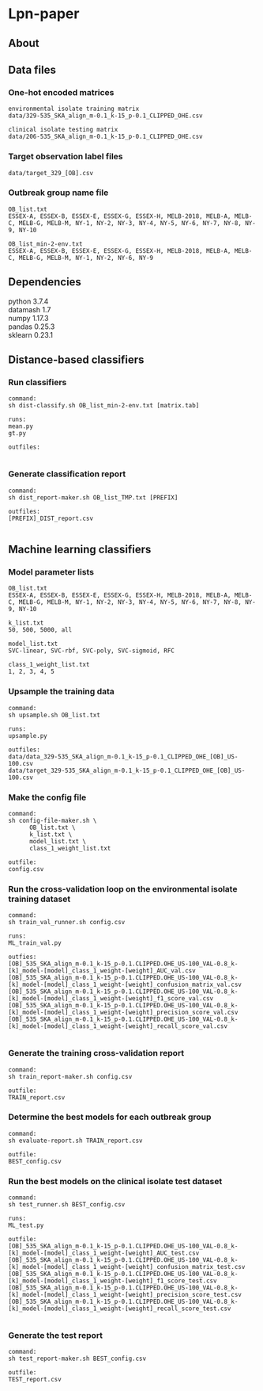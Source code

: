 # Lpn-paper

## About


## Data files

### One-hot encoded matrices
```  
environmental isolate training matrix  
data/329-535_SKA_align_m-0.1_k-15_p-0.1_CLIPPED_OHE.csv  
  
clinical isolate testing matrix  
data/206-535_SKA_align_m-0.1_k-15_p-0.1_CLIPPED_OHE.csv  
```  

### Target observation label files
```data/target_329_[OB].csv```   

### Outbreak group name file
```  
OB_list.txt  
ESSEX-A, ESSEX-B, ESSEX-E, ESSEX-G, ESSEX-H, MELB-2018, MELB-A, MELB-C, MELB-G, MELB-M, NY-1, NY-2, NY-3, NY-4, NY-5, NY-6, NY-7, NY-8, NY-9, NY-10  
  
OB_list_min-2-env.txt  
ESSEX-A, ESSEX-B, ESSEX-E, ESSEX-G, ESSEX-H, MELB-2018, MELB-A, MELB-C, MELB-G, MELB-M, NY-1, NY-2, NY-6, NY-9  
```    

## Dependencies  
  
python 3.7.4   
datamash 1.7  
numpy 1.17.3  
pandas 0.25.3    
sklearn 0.23.1  
  
## Distance-based classifiers
  
### Run classifiers
  
```  
command:  
sh dist-classify.sh OB_list_min-2-env.txt [matrix.tab]  

runs:  
mean.py  
gt.py  
  
outfiles:  
  
```
  
### Generate classification report  
  
```
command:  
sh dist_report-maker.sh OB_list_TMP.txt [PREFIX]  
  
outfiles:  
[PREFIX]_DIST_report.csv  
  
```
  
  
## Machine learning classifiers

### Model parameter lists
```  
OB_list.txt  
ESSEX-A, ESSEX-B, ESSEX-E, ESSEX-G, ESSEX-H, MELB-2018, MELB-A, MELB-C, MELB-G, MELB-M, NY-1, NY-2, NY-3, NY-4, NY-5, NY-6, NY-7, NY-8, NY-9, NY-10  
  
k_list.txt  
50, 500, 5000, all  
  
model_list.txt  
SVC-linear, SVC-rbf, SVC-poly, SVC-sigmoid, RFC  
  
class_1_weight_list.txt  
1, 2, 3, 4, 5  
```     
  
### Upsample the training data
```
command:  
sh upsample.sh OB_list.txt  
  
runs:  
upsample.py   
  
outfiles:   
data/data_329-535_SKA_align_m-0.1_k-15_p-0.1_CLIPPED_OHE_[OB]_US-100.csv  
data/target_329-535_SKA_align_m-0.1_k-15_p-0.1_CLIPPED_OHE_[OB]_US-100.csv  
```  

### Make the config file
```  
command:  
sh config-file-maker.sh \  
      OB_list.txt \  
      k_list.txt \  
      model_list.txt \  
      class_1_weight_list.txt  
  
outfile:  
config.csv  
```  

### Run the cross-validation loop on the environmental isolate training dataset  
```  
command:  
sh train_val_runner.sh config.csv  
  
runs:  
ML_train_val.py  
  
outfies:  
[OB]_535_SKA_align_m-0.1_k-15_p-0.1.CLIPPED.OHE_US-100_VAL-0.8_k-[k]_model-[model]_class_1_weight-[weight]_AUC_val.csv  
[OB]_535_SKA_align_m-0.1_k-15_p-0.1.CLIPPED.OHE_US-100_VAL-0.8_k-[k]_model-[model]_class_1_weight-[weight]_confusion_matrix_val.csv  
[OB]_535_SKA_align_m-0.1_k-15_p-0.1.CLIPPED.OHE_US-100_VAL-0.8_k-[k]_model-[model]_class_1_weight-[weight]_f1_score_val.csv  
[OB]_535_SKA_align_m-0.1_k-15_p-0.1.CLIPPED.OHE_US-100_VAL-0.8_k-[k]_model-[model]_class_1_weight-[weight]_precision_score_val.csv  
[OB]_535_SKA_align_m-0.1_k-15_p-0.1.CLIPPED.OHE_US-100_VAL-0.8_k-[k]_model-[model]_class_1_weight-[weight]_recall_score_val.csv  
  
```

### Generate the training cross-validation report
```   
command:  
sh train_report-maker.sh config.csv  
  
outfile:  
TRAIN_report.csv  
```
  
### Determine the best models for each outbreak group 
```  
command:  
sh evaluate-report.sh TRAIN_report.csv  
  
outfile:   
BEST_config.csv  
```
 
### Run the best models on the clinical isolate test dataset 
```  
command:  
sh test_runner.sh BEST_config.csv  
  
runs:  
ML_test.py  
  
outfile:  
[OB]_535_SKA_align_m-0.1_k-15_p-0.1.CLIPPED.OHE_US-100_VAL-0.8_k-[k]_model-[model]_class_1_weight-[weight]_AUC_test.csv  
[OB]_535_SKA_align_m-0.1_k-15_p-0.1.CLIPPED.OHE_US-100_VAL-0.8_k-[k]_model-[model]_class_1_weight-[weight]_confusion_matrix_test.csv  
[OB]_535_SKA_align_m-0.1_k-15_p-0.1.CLIPPED.OHE_US-100_VAL-0.8_k-[k]_model-[model]_class_1_weight-[weight]_f1_score_test.csv  
[OB]_535_SKA_align_m-0.1_k-15_p-0.1.CLIPPED.OHE_US-100_VAL-0.8_k-[k]_model-[model]_class_1_weight-[weight]_precision_score_test.csv  
[OB]_535_SKA_align_m-0.1_k-15_p-0.1.CLIPPED.OHE_US-100_VAL-0.8_k-[k]_model-[model]_class_1_weight-[weight]_recall_score_test.csv  
  
```

### Generate the test report
```  
command:  
sh test_report-maker.sh BEST_config.csv  
  
outfile:  
TEST_report.csv  
  
```
